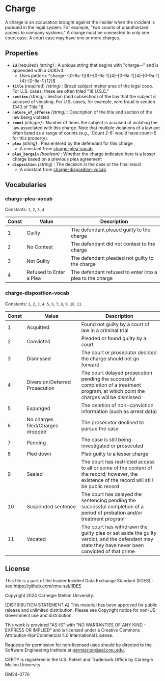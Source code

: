# Charge

A charge is an accusation brought against the insider when the incident is pursued in the legal system. For example, "two counts of unauthorized access to company systems." A charge must be connected to only one court case. A court case may have one or more charges.

## Properties

- **`id`** (required) _(string)_ : A unique string that begins with "charge--" and is appended with a UUIDv4
  - Uses pattern: ^charge--[0-9a-f]{8}-[0-9a-f]{4}-[0-9a-f]{4}-[0-9a-f]{4}-[0-9a-f]{12}$
- **`title`** (required) _(string)_ : Broad subject matter area of the legal code. For U.S. cases, these are often titled "18 U.S.C."
- **`section`** _(string)_ : Section (and subsection) of the law that the subject is accused of violating. For U.S. cases, for example, wire fraud is section 1343 of Title 18.
- **`nature_of_offense`** _(string)_ : Description of the title and section of the law being violated
- **`count`** _(integer)_ : Number of times the subject is accused of violating the law associated with this charge. Note that multiple violations of a law are often listed as a range of counts (e.g., 'Count 2-6' would have count=5 for this property).
- **`plea`** _(string)_ : Plea entered by the defendant for this charge
  - A constant from [charge-plea-vocab](#charge-plea-vocab)
- **`plea_bargain`** _(boolean)_ : Whether the charge indicated here is a lesser charge based on a previous plea agreement
- **`disposition`** _(string)_ : The decision in the case or the final result
  - A constant from [charge-disposition-vocab](#charge-disposition-vocab)

## Vocabularies

### charge-plea-vocab

Constants: `1`, `2`, `3`, `4`

| Const | Value                   | Description                                              |
| ----- | ----------------------- | -------------------------------------------------------- |
| 1     | Guilty                  | The defendant pleaed guilty to the charge                |
| 2     | No Contest              | The defendant did not contest to the charge              |
| 3     | Not Guilty              | The defendant pleaded not guilty to the charge           |
| 4     | Refused to Enter a Plea | The defendant refused to enter into a plea to the charge |

### charge-disposition-vocab

Constants: `1`, `2`, `3`, `4`, `5`, `6`, `7`, `8`, `9`, `10`, `11`

| Const | Value                            | Description                                                                                                                                       |
| ----- | -------------------------------- | ------------------------------------------------------------------------------------------------------------------------------------------------- |
| 1     | Acquitted                        | Found not guilty by a court of law in a criminal trial                                                                                            |
| 2     | Convicted                        | Pleaded or found guilty by a court                                                                                                                |
| 3     | Dismissed                        | The court or prosecutor decided the charge should not go forward                                                                                  |
| 4     | Diversion/Deferred Prosecution   | The court delayed prosecution pending the successful completion of a treatment program, at which point the charges will be dismissed              |
| 5     | Expunged                         | The deletion of non-conviction information (such as arrest data)                                                                                  |
| 6     | No charges filed/Charges dropped | The prosecutor declined to pursue the case                                                                                                        |
| 7     | Pending                          | The case is still being investigated or prosecuted                                                                                                |
| 8     | Pled down                        | Pled guilty to a lesser charge                                                                                                                    |
| 9     | Sealed                           | The court has restricted access to all or some of the content of the record; however, the existence of the record will still be public record     |
| 10    | Suspended sentence               | The court has delayed the sentencing pending the successful completion of a period of probation and/or treatment program                          |
| 11    | Vacated                          | The court has withdrawn the guilty plea or set aside the guilty verdict, and the defendant may state they have never been convicted of that crime |

## License

This file is a part of the Insider Incident Data Exchange Standard (IIDES) - see https://github.com/cmu-sei/IIDES

Copyright 2024 Carnegie Mellon University.

[DISTRIBUTION STATEMENT A] This material has been approved for public release and unlimited distribution. Please see Copyright notice for non-US Government use and distribution.

This work is provided \"AS-IS\" with \"NO WARRANTIES OF ANY KIND - EXPRESS OR IMPLIED\" and is licensed under a Creative Commons Attribution-NonCommercial 4.0 International License.

Requests for permission for non-licensed uses should be directed to the Software Engineering Institute at permission@sei.cmu.edu.

CERT® is registered in the U.S. Patent and Trademark Office by Carnegie Mellon University.

DM24-0776
